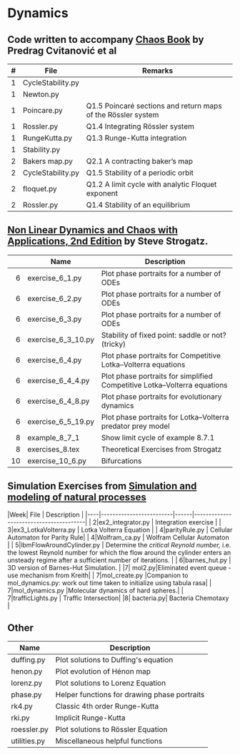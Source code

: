 # Dynamics

## Code written to accompany  [Chaos Book](http://chaosbook.org/) by Predrag Cvitanović et al

|#| File | Remarks|
|--|-------------------|---------------------------------------------------------------------------------------------------|
|1|CycleStability.py||
|1|Newton.py||
|1|Poincare.py|Q1.5 Poincaré sections and return maps of the Rössler system |
|1|Rossler.py|Q1.4 Integrating Rössler system|
|1|RungeKutta.py|Q1.3 Runge-Kutta integration|
|1|Stability.py||
|2|Bakers map.py|Q2.1 A contracting baker’s map|
|2|CycleStability.py|Q1.5 Stability of a periodic orbit |
|2|floquet.py|Q1.2 A limit cycle with analytic Floquet exponent|
|2|Rossler.py|Q1.4 Stability of an equilibrium |

## [Non Linear Dynamics and Chaos with Applications, 2nd Edition](http://www.stevenstrogatz.com/books/nonlinear-dynamics-and-chaos-with-applications-to-physics-biology-chemistry-and-engineering) by Steve Strogatz.

|| Name | Description |
|--:|------------------|----------------------------------------------------------| 
|6| exercise_6_1.py |Plot phase portraits for a number of ODEs|
|6| exercise_6_2.py |Plot phase portraits for a number of ODEs|
|6| exercise_6_3.py |Plot phase portraits for a number of ODEs|
|6| exercise_6_3_10.py |Stability of fixed point: saddle or not? (tricky) |
|6| exercise_6_4.py |Plot phase portraits for Competitive Lotka–Volterra equations|
|6| exercise_6_4_4.py |Plot phase portraits for simplified Competitive Lotka–Volterra equations|
|6| exercise_6_4_8.py |Plot phase portraits for evolutionary dynamics|
|6| exercise_6_5_19.py |Plot phase portraits for Lotka–Volterra predator prey model|
|8| example_8_7_1|Show limit cycle of example 8.7.1|
|8|exercises_8.tex|Theoretical Exercises from Strogatz|
|10| exercise_10_6.py |Bifurcations|

## Simulation Exercises from [Simulation and modeling of natural processes](https://www.coursera.org/learn/modeling-simulation-natural-processes/home/info)

|Week| File | Description |
|----|-------------------------|------|----------------------------------------|
| 2|ex2_integrator.py | Integration exercise |
| 3|ex3_LotkaVolterra.py | Lotka Volterra Equation |
| 4|parityRule.py | Cellular Automaton for Parity Rule|
| 4|Wolfram_ca.py | Wolfram Cellular Automaton |
| 5|lbmFlowAroundCylinder.py | Determine the _critical Reynold number,_ i.e. the lowest Reynold number for which the flow around the cylinder enters an unsteady regime after a sufficient number of iterations. |
| 6|barnes_hut.py | 3D version of Barnes-Hut Simulation. |
|7| mol2.py|Eliminated event queue - use mechanism from Kreith|
| 7|mol_create.py |Companion to mol_dynamics.py: work out time taken to initialize using tabula rasa|
| 7|mol_dynamics.py |Molecular dynamics of hard spheres.|
| 7|trafficLights.py | Traffic Intersection|
|8| bacteria.py| Bacteria Chemotaxy |

## Other

| Name | Description |
| -------------------------- | ------------------------------------------------|
| duffing.py  | Plot solutions to Duffing's equation |
| henon.py| Plot evolution of Hénon map|
| lorenz.py   | Plot solutions to Lorenz Equation |
| phase.py    | Helper functions for drawing phase portraits |
| rk4.py      | Classic 4th order Runge-Kutta |
| rki.py      | Implicit Runge-Kutta |
| roessler.py | Plot solutions to Rössler Equation |
| utilities.py | Miscellaneous helpful functions |
